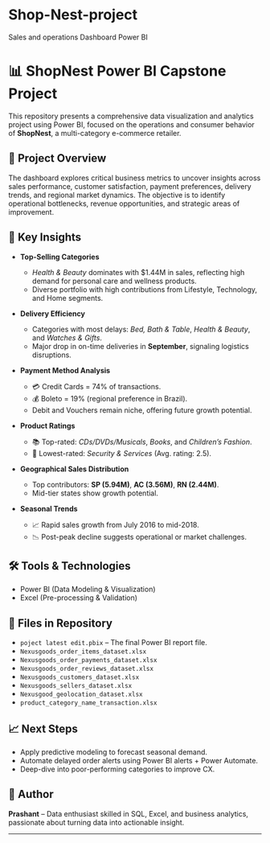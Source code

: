 # Shop-Nest-project
Sales and operations Dashboard Power BI
# 📊 ShopNest Power BI Capstone Project

This repository presents a comprehensive data visualization and analytics project using Power BI, focused on the operations and consumer behavior of **ShopNest**, a multi-category e-commerce retailer.

## 📌 Project Overview

The dashboard explores critical business metrics to uncover insights across sales performance, customer satisfaction, payment preferences, delivery trends, and regional market dynamics. The objective is to identify operational bottlenecks, revenue opportunities, and strategic areas of improvement.

## 🚀 Key Insights

- **Top-Selling Categories**
  - *Health & Beauty* dominates with $1.44M in sales, reflecting high demand for personal care and wellness products.
  - Diverse portfolio with high contributions from Lifestyle, Technology, and Home segments.

- **Delivery Efficiency**
  - Categories with most delays: *Bed, Bath & Table*, *Health & Beauty*, and *Watches & Gifts*.
  - Major drop in on-time deliveries in **September**, signaling logistics disruptions.

- **Payment Method Analysis**
  - 💳 Credit Cards = 74% of transactions.
  - 💰 Boleto = 19% (regional preference in Brazil).
  - Debit and Vouchers remain niche, offering future growth potential.

- **Product Ratings**
  - 📚 Top-rated: *CDs/DVDs/Musicals*, *Books*, and *Children’s Fashion*.
  - 🛑 Lowest-rated: *Security & Services* (Avg. rating: 2.5).

- **Geographical Sales Distribution**
  - Top contributors: **SP (5.94M)**, **AC (3.56M)**, **RN (2.44M)**.
  - Mid-tier states show growth potential.

- **Seasonal Trends**
  - 📈 Rapid sales growth from July 2016 to mid-2018.
  - 📉 Post-peak decline suggests operational or market challenges.

## 🛠️ Tools & Technologies

- Power BI (Data Modeling & Visualization)
- Excel (Pre-processing & Validation)

## 📂 Files in Repository
- `poject latest edit.pbix` – The final Power BI report file.
- `Nexusgoods_order_items_dataset.xlsx`
- `Nexusgoods_order_payments_dataset.xlsx`
- `Nexusgoods_order_reviews_dataset.xlsx`
- `Nexusgoods_customers_dataset.xlsx`
- `Nexusgoods_sellers_dataset.xlsx`
- `Nexusgood_geolocation_dataset.xlsx`
- `product_category_name_transaction.xlsx`

## 📈 Next Steps

- Apply predictive modeling to forecast seasonal demand.
- Automate delayed order alerts using Power BI alerts + Power Automate.
- Deep-dive into poor-performing categories to improve CX.

## 🙌 Author

**Prashant** – Data enthusiast skilled in SQL, Excel, and business analytics, passionate about turning data into actionable insight.

---

